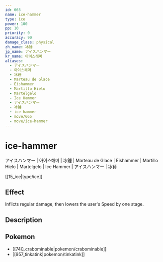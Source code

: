 ```yaml
---
id: 665
name: ice-hammer
type: ice
power: 100
pp: 10
priority: 0
accuracy: 90
damage_class: physical
zh_name: 冰锤
jp_name: アイスハンマー
kr_name: 아이스해머
aliases:
  - アイスハンマー
  - 아이스해머
  - 冰錘
  - Marteau de Glace
  - Eishammer
  - Martillo Hielo
  - Martelgelo
  - Ice Hammer
  - アイスハンマー
  - 冰锤
  - ice-hammer
  - move/665
  - move/ice-hammer
---
```

# ice-hammer
    
アイスハンマー | 아이스해머 | 冰錘 | Marteau de Glace | Eishammer | Martillo Hielo | Martelgelo | Ice Hammer | アイスハンマー | 冰锤

[[15_ice|type/ice]]

## Effect

Inflicts regular damage, then lowers the user's Speed by one stage.

## Description



## Pokemon

- [[740_crabominable|pokemon/crabominable]]
- [[957_tinkatink|pokemon/tinkatink]]

